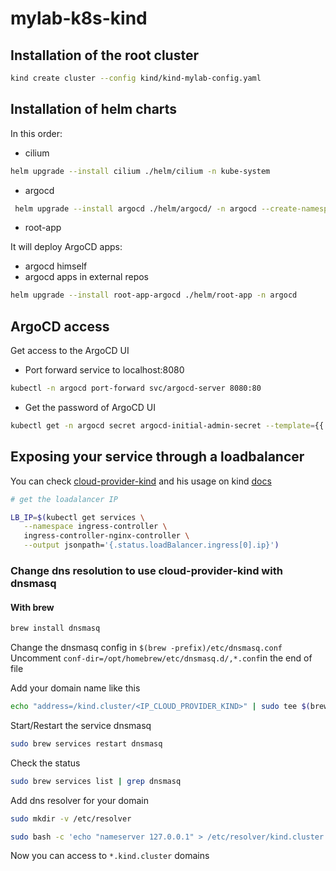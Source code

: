 # mylab-k8s-kind

## Installation of the root cluster

```bash
kind create cluster --config kind/kind-mylab-config.yaml
```

## Installation of helm charts
In this order:

- cilium
```bash
helm upgrade --install cilium ./helm/cilium -n kube-system
```
- argocd
```bash
 helm upgrade --install argocd ./helm/argocd/ -n argocd --create-namespace
```
- root-app

It will deploy ArgoCD apps:
- argocd himself
- argocd apps in external repos

```bash
helm upgrade --install root-app-argocd ./helm/root-app -n argocd
```

## ArgoCD access

Get access to the ArgoCD UI

- Port forward service to localhost:8080
```bash
kubectl -n argocd port-forward svc/argocd-server 8080:80
```
- Get the password of ArgoCD UI

```bash
kubectl get -n argocd secret argocd-initial-admin-secret --template={{.data.password}} | base64 -d
```

## Exposing your service through a loadbalancer
You can check [cloud-provider-kind](https://github.com/kubernetes-sigs/cloud-provider-kind?tab=readme-ov-file#install) and his usage on kind [docs](https://kind.sigs.k8s.io/docs/user/loadbalancer/)

```bash
# get the loadalancer IP

LB_IP=$(kubectl get services \
   --namespace ingress-controller \
   ingress-controller-nginx-controller \
   --output jsonpath='{.status.loadBalancer.ingress[0].ip}')
```
### Change dns resolution to use cloud-provider-kind with dnsmasq
#### With brew
```bash
brew install dnsmasq
```
Change the dnsmasq config in `$(brew -prefix)/etc/dnsmasq.conf`<br>
Uncomment `conf-dir=/opt/homebrew/etc/dnsmasq.d/,*.conf`in the end of file

Add your domain name like this
```bash
echo "address=/kind.cluster/<IP_CLOUD_PROVIDER_KIND>" | sudo tee $(brew --prefix)/etc/dnsmasq.d/kind.k8s.conf
```
Start/Restart the service dnsmasq
```bash
sudo brew services restart dnsmasq
```
Check the status
```bash
sudo brew services list | grep dnsmasq
```
Add dns resolver for your domain
```bash
sudo mkdir -v /etc/resolver

sudo bash -c 'echo "nameserver 127.0.0.1" > /etc/resolver/kind.cluster'
```

Now you can access to `*.kind.cluster` domains
